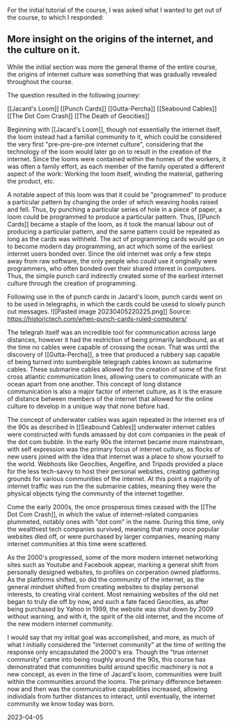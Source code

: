 For the initial tutorial of the course, I was asked what I wanted to get out of the course, to which I responded:

## More insight on the origins of the internet, and the culture on it.

While the initial section was more the general theme of the entire course, the origins of internet culture was something that was gradually revealed throughout the course.

The question resulted in the following journey:

[[Jacard's Loom]]
[[Punch Cards]]
[[Gutta-Percha]]
[[Seabound Cables]]
[[The Dot Com Crash]]
[[The Death of Geocities]]

Beginning with [[Jacard's Loom]], though not essentially the internet itself, the loom instead had a familial community to it, which could be considered the very first "pre-pre-pre-pre internet culture", considering that the technology of the loom would later go on to result in the creation of the internet. Since the looms were contained within the homes of the workers, it was often a family effort, as each member of the family operated a different aspect of the work: Working the loom itself, winding the material, gathering the product, etc. 

A notable aspect of this loom was that it could be "programmed" to produce a particular pattern by changing the order of which weaving hooks raised and fell. Thus, by punching a particular series of hole in a piece of paper, a loom could be programmed to produce a particular pattern. Thus, [[Punch Cards]] became a staple of the loom, as it took the manual labour out of producing a particular pattern, and the same pattern could be repeated as long as the cards was withheld. The act of programming cards would go on to become modern day programming, an act which some of the earliest internet users bonded over. Since the old internet was only a few steps away from raw software, the only people who *could* use it originally were programmers, who often bonded over their shared interest in computers. Thus, the simple punch card indirectly created some of the earliest internet culture through the creation of programming.

Following use in the of punch cards in Jacard's loom, punch cards went on to be used in telegraphs, in which the cards could be usesd to slowly punch out messages.
![[Pasted image 20230405220225.png]]
Source: https://historictech.com/when-punch-cards-ruled-computers/

The telegrah itself was an incredible tool for communication across large distances, however it had the restriction of being primarily landbound, as at the time no cables were capable of crossing the ocean. That was until the discovery of [[Gutta-Percha]], a tree that produced a rubbery sap capable of being turned into sumbergible telegraph cables known as submarine cables. These submarine cables allowed for the creation of some of the first cross atlantic communication lines, allowing users to communicate with an ocean apart from one another. This concept of long distance communication is also a major factor of internet culture, as it is the erasure of distance between members of the internet that allowed for the online culture to develop in a unique way that none before had.

The concept of underwater cables was again repeated in the internet era of the 90s as described in [[Seabound Cables]] underwater internet cables were constructed with funds amassed by dot com companies in the peak of the dot com bubble. In the early 90s the internet became more mainstream, with self expression was the primary focus of internet culture, as flocks of new users joined with the idea that internet was a place to show yourself to the world. Webhosts like Geocities, Angelfire, and Tripods provided a place for the less tech-savvy to host their personal websites, creating gathering grounds for various communities of the internet. At this point a majority of internet traffic was run the the submarine cables, meaning they were the physical objects tying the community of the internet together.

Come the early 2000s, the once prosperous times ceased with the [[The Dot Com Crash]], in which the value of internet-related companies plummeted, notably ones with "dot com" in the name. During this time, only the wealthiest tech companies survived, meaning that many once popular websites died off, or were purchased by larger companies, meaning many internet communities at this time were scattered. 

As the 2000's progressed, some of the more modern internet networking sites such as Youtube and Facebook appear, marking a general shift from personally designed websites, to profiles on corperation owned platforms. As the platforms shifted, so did the community of the internet, as the general mindset shifted from creating websites to display personal interests, to creating viral content. Most remaining websites of the old net began to truly die off by now, and such a fate faced Geocities, as after being purchased by Yahoo in 1999, the website was shut down by 2009 without warning, and with it, the spirit of the old internet, and the income of the new modern internet community.

I would say that my initial goal was accomplished, and more, as much of what I initially considered the "internet community" at the time of writing the response only encapsulated the 2000's era. Though the "true internet community" came into being roughly around the 90s, this course has demonstrated that comunnities build around specific machinery is not a new concept, as even in the time of Jacard's loom, communities were built within the communities around the looms. The primary difference between now and then was the communicative capabilities increased, allowing individials from further distances to interact, until eventually, the internet community we know today was born.

2023-04-05